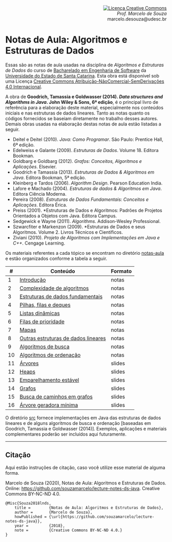 <div align="right" style="text-align:right"><a rel="license" href="http://creativecommons.org/licenses/by-nc-nd/4.0/"><img alt="Licença Creative Commons" style="border-width:0" src="https://i.creativecommons.org/l/by-nc-nd/4.0/88x31.png" /></a><br><i>Prof. Marcelo de Souza</i><br>marcelo.desouza@udesc.br</div>

# Notas de Aula: Algoritmos e Estruturas de Dados

Essas são as notas de aula usadas na disciplina de *Algoritmos e Estruturas de Dados* do curso de [Bacharelado em Engenharia de Software](https://www.udesc.br/ceavi/engenhariadesoftware) da [Universidade do Estado de Santa Catarina](https://www.udesc.br/ceavi). Esta obra está disponível sob uma Licença <a rel="license" href="http://creativecommons.org/licenses/by-nc-nd/4.0/">Creative Commons Atribuição-NãoComercial-SemDerivações 4.0 Internacional</a>.

A obra de **Goodrich, Tamassia e Goldwasser (2014). *Data structures and Algorithms in Java*. John Wiley & Sons, 6ª edição**, é o principal livro de referência para a elaboração deste material, especialmente nos conteúdos iniciais e nas estruturas de dados lineares. Tanto as notas quanto os códigos fornecidos se baseiam diretamente no trabalho desses autores. Demais obras usadas na elaboração destas notas de aula estão listadas a seguir.

+ Deitel e Deitel (2010). *Java: Como Programar*. São Paulo: Prentice Hall, 6ª edição.
+ Edelweiss e Galante (2009). *Estruturas de Dados*. Volume 18. Editora Bookman.
+ Goldbarg e Goldbarg (2012). *Grafos: Conceitos, Algoritmos e Aplicações*. Elsevier.
+ Goodrich e Tamassia (2013). *Estruturas de Dados & Algoritmos em Java*. Editora Bookman, 5ª edição.
+ Kleinberg e Tardos (2006). *Algorithm Design*. Pearson Education India.
+ Lafore e Machado (2004). *Estruturas de dados & Algoritmos em Java*. Editora Ciência Moderna.
+ Pereira (2008). *Estruturas de Dados Fundamentais: Conceitos e Aplicações*. Editora Érica.
+ Preiss (2001). *Estruturas de Dados e Algoritmos: Padrões de Projetos Orientados a Objetos com Java. Editora Campus.
+ Sedgewick e Wayne (2011). *Algorithms*. Addison-Wesley Professional.
+ Szwarcfiter e Markenzon (2009). *Estruturas de Dados e seus Algoritmos. Volume 2. Livros Técnicos e Científicos.
+ Ziviani (2010). *Projeto de Algoritmos com Implementações em Java e C++*. Cengage Learning.

Os materiais referentes a cada tópico se encontram no diretório [notas-aula](./notas-aula) e estão organizados conforme a tabela a seguir.

|#|Conteúdo|Formato|
|-|--------|-------|
|1|[Introdução](./notas-aula/1-introducao/introducao.pdf)|notas|
|2|[Complexidade de algoritmos](./notas-aula/2-complexidade-algoritmos/complexidade-algoritmos.pdf)|notas|
|3|[Estruturas de dados fundamentais](./notas-aula/3-estruturas-dados-fundamentais/estruturas-dados-fundamentais.pdf)|notas|
|4|[Pilhas, filas e deques](./notas-aula/4-pilhas-filas-deques/pilhas-filas-deques.pdf)|notas|
|5|[Listas dinâmicas](./notas-aula/5-listas-dinamicas/listas-dinamicas.pdf)|notas|
|6|[Filas de prioridade](./notas-aula/6-filas-prioridade/filas-prioridade.pdf)|notas|
|7|[Mapas](./notas-aula/7-mapas/mapas.pdf)|notas|
|8|[Outras estruturas de dados lineares](./notas-aula/8-outras-estruturas-dados-lineares/outras-estruturas-dados-lineares.pdf)|notas|
|9|[Algoritmos de busca](./notas-aula/9-algoritmos-busca/algoritmos-busca.pdf)|notas|
|10|[Algoritmos de ordenação](./notas-aula/10-algoritmos-ordenacao/algoritmos-ordenacao.pdf)|notas|
|11|[Árvores](./notas-aula/11-arvores/arvores.pdf)|slides|
|12|[Heaps](./notas-aula/12-heaps/heaps.pdf)|slides|
|13|[Emparelhamento estável](./notas-aula/13-emparelhamento-estavel/emparelhamento-estavel.pdf)|slides|
|14|[Grafos](./notas-aula/14-grafos/grafos.pdf)|slides|
|15|[Busca de caminhos em grafos](./notas-aula/15-busca-caminhos/busca-caminhos.pdf)|slides|
|16|[Árvore geradora mínima](./notas-aula/16-arvore-geradora-minima/arvore-geradora-minima.pdf)|slides|

O diretório [src](./src) fornece implementações em Java das estruturas de dados lineares e de alguns algoritmos de busca e ordenação [baseadas em Goodrich, Tamassia e Goldwasser (2014)]. Exemplos, aplicações e materiais complementares poderão ser incluídos aqui futuramente.

***

## Citação

Aqui estão instruções de citação, caso você utilize esse material de alguma forma.

Marcelo de Souza (2020), Notas de Aula: Algoritmos e Estruturas de Dados. Online: https://github.com/souzamarcelo/lecture-notes-ds-java. Creative Commons BY-NC-ND 4.0.

```
@Misc{Souza2018lnds,
    title =        {Notas de Aula: Algoritmos e Estruturas de Dados},
    author =       {Marcelo de Souza}, 
    howPublished = {\url{https://github.com/souzamarcelo/lecture-notes-ds-java}}, 
    year =         {2018},
    note =         {Creative Commons BY-NC-ND 4.0.}
}
```
